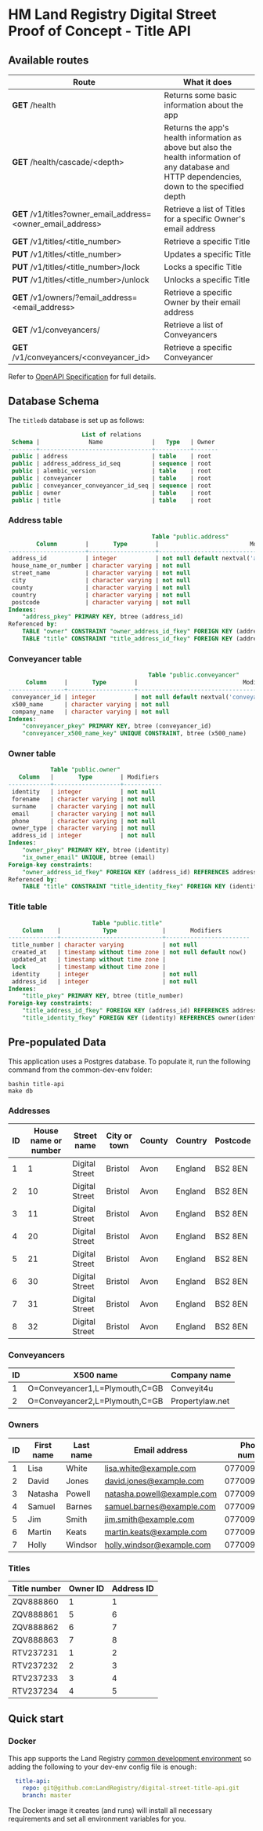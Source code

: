 # HM Land Registry Digital Street Proof of Concept - Title API

## Available routes

|Route|What it does|
|---|---|
|**GET** /health|Returns some basic information about the app|
|**GET** /health/cascade/\<depth\>|Returns the app's health information as above but also the health information of any database and HTTP dependencies, down to the specified depth|
|**GET** /v1/titles?owner_email_address=\<owner_email_address\>|Retrieve a list of Titles for a specific Owner's email address|
|**GET** /v1/titles/\<title_number\>|Retrieve a specific Title|
|**PUT** /v1/titles/\<title_number\>|Updates a specific Title|
|**PUT** /v1/titles/\<title_number\>/lock|Locks a specific Title|
|**PUT** /v1/titles/\<title_number\>/unlock|Unlocks a specific Title|
|**GET** /v1/owners/?email_address=\<email_address\>|Retrieve a specific Owner by their email address|
|**GET** /v1/conveyancers/|Retrieve a list of Conveyancers|
|**GET** /v1/conveyancers/\<conveyancer_id\>|Retrieve a specific Conveyancer|

Refer to [OpenAPI Specification](openapi.json) for full details.

## Database Schema

The `titledb` database is set up as follows:

```sql
                     List of relations
 Schema |              Name              |   Type   | Owner 
--------+--------------------------------+----------+-------
 public | address                        | table    | root
 public | address_address_id_seq         | sequence | root
 public | alembic_version                | table    | root
 public | conveyancer                    | table    | root
 public | conveyancer_conveyancer_id_seq | sequence | root
 public | owner                          | table    | root
 public | title                          | table    | root
```

### Address table

```sql
                                         Table "public.address"
        Column        |       Type        |                          Modifiers                           
----------------------+-------------------+--------------------------------------------------------------
 address_id           | integer           | not null default nextval('address_address_id_seq'::regclass)
 house_name_or_number | character varying | not null
 street_name          | character varying | not null
 city                 | character varying | not null
 county               | character varying | not null
 country              | character varying | not null
 postcode             | character varying | not null
Indexes:
    "address_pkey" PRIMARY KEY, btree (address_id)
Referenced by:
    TABLE "owner" CONSTRAINT "owner_address_id_fkey" FOREIGN KEY (address_id) REFERENCES address(address_id)
    TABLE "title" CONSTRAINT "title_address_id_fkey" FOREIGN KEY (address_id) REFERENCES address(address_id) ON UPDATE CASCADE ON DELETE CASCADE
```

### Conveyancer table

```sql
                                        Table "public.conveyancer"
     Column     |       Type        |                              Modifiers                               
----------------+-------------------+----------------------------------------------------------------------
 conveyancer_id | integer           | not null default nextval('conveyancer_conveyancer_id_seq'::regclass)
 x500_name      | character varying | not null
 company_name   | character varying | not null
Indexes:
    "conveyancer_pkey" PRIMARY KEY, btree (conveyancer_id)
    "conveyancer_x500_name_key" UNIQUE CONSTRAINT, btree (x500_name)
```

### Owner table

```sql
            Table "public.owner"
   Column   |       Type        | Modifiers 
------------+-------------------+-----------
 identity   | integer           | not null
 forename   | character varying | not null
 surname    | character varying | not null
 email      | character varying | not null
 phone      | character varying | not null
 owner_type | character varying | not null
 address_id | integer           | not null
Indexes:
    "owner_pkey" PRIMARY KEY, btree (identity)
    "ix_owner_email" UNIQUE, btree (email)
Foreign-key constraints:
    "owner_address_id_fkey" FOREIGN KEY (address_id) REFERENCES address(address_id)
Referenced by:
    TABLE "title" CONSTRAINT "title_identity_fkey" FOREIGN KEY (identity) REFERENCES owner(identity)
```

### Title table

```sql
                        Table "public.title"
    Column    |            Type             |       Modifiers        
--------------+-----------------------------+------------------------
 title_number | character varying           | not null
 created_at   | timestamp without time zone | not null default now()
 updated_at   | timestamp without time zone | 
 lock         | timestamp without time zone | 
 identity     | integer                     | not null
 address_id   | integer                     | not null
Indexes:
    "title_pkey" PRIMARY KEY, btree (title_number)
Foreign-key constraints:
    "title_address_id_fkey" FOREIGN KEY (address_id) REFERENCES address(address_id) ON UPDATE CASCADE ON DELETE CASCADE
    "title_identity_fkey" FOREIGN KEY (identity) REFERENCES owner(identity)
```

## Pre-populated Data

This application uses a Postgres database. To populate it, run the following command from the common-dev-env folder:

```shell
bashin title-api
make db
```

### Addresses

|ID|House name or number|Street name|City or town|County|Country|Postcode|
|---|---|---|---|---|---|---|
|1|1|Digital Street|Bristol|Avon|England|BS2 8EN|
|2|10|Digital Street|Bristol|Avon|England|BS2 8EN|
|3|11|Digital Street|Bristol|Avon|England|BS2 8EN|
|4|20|Digital Street|Bristol|Avon|England|BS2 8EN|
|5|21|Digital Street|Bristol|Avon|England|BS2 8EN|
|6|30|Digital Street|Bristol|Avon|England|BS2 8EN|
|7|31|Digital Street|Bristol|Avon|England|BS2 8EN|
|8|32|Digital Street|Bristol|Avon|England|BS2 8EN|

### Conveyancers

|ID|X500 name|Company name|
|---|---|---|
|1|O=Conveyancer1,L=Plymouth,C=GB|Conveyit4u|
|2|O=Conveyancer2,L=Plymouth,C=GB|Propertylaw.net|

### Owners

|ID|First name|Last name|Email address|Phone number|Type|Address ID|
|---|---|---|---|---|---|---|
|1|Lisa|White|lisa.white@example.com|07700900354|individual|2|
|2|David|Jones|david.jones@example.com|07700900827|individual|3|
|3|Natasha|Powell|natasha.powell@example.com|07700900027|individual|4|
|4|Samuel|Barnes|samuel.barnes@example.com|07700900534|individual|5|
|5|Jim|Smith|jim.smith@example.com|07700900815|individual|6|
|6|Martin|Keats|martin.keats@example.com|07700900133|individual|7|
|7|Holly|Windsor|holly.windsor@example.com|07700900970|individual|8|

### Titles

|Title number|Owner ID|Address ID|
|---|---|---|
|ZQV888860|1|1|
|ZQV888861|5|6|
|ZQV888862|6|7|
|ZQV888863|7|8|
|RTV237231|1|2|
|RTV237232|2|3|
|RTV237233|3|4|
|RTV237234|4|5|

## Quick start

### Docker

This app supports the Land Registry [common development environment](https://github.com/LandRegistry/common-dev-env) so adding the following to your dev-env config file is enough:

```yaml
  title-api:
    repo: git@github.com:LandRegistry/digital-street-title-api.git
    branch: master
```

The Docker image it creates (and runs) will install all necessary requirements and set all environment variables for you.
